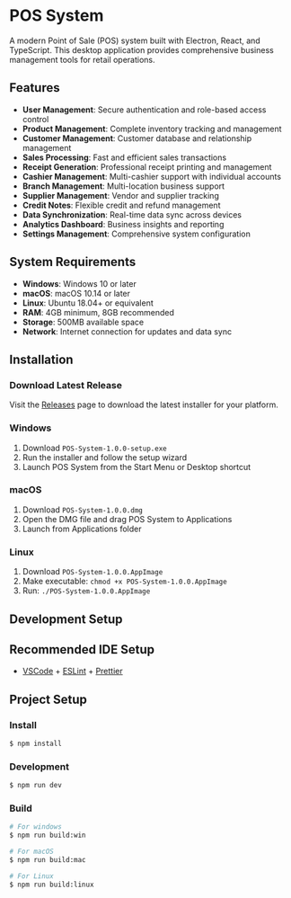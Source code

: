 # POS System

A modern Point of Sale (POS) system built with Electron, React, and TypeScript. This desktop application provides comprehensive business management tools for retail operations.

## Features

- **User Management**: Secure authentication and role-based access control
- **Product Management**: Complete inventory tracking and management
- **Customer Management**: Customer database and relationship management
- **Sales Processing**: Fast and efficient sales transactions
- **Receipt Generation**: Professional receipt printing and management
- **Cashier Management**: Multi-cashier support with individual accounts
- **Branch Management**: Multi-location business support
- **Supplier Management**: Vendor and supplier tracking
- **Credit Notes**: Flexible credit and refund management
- **Data Synchronization**: Real-time data sync across devices
- **Analytics Dashboard**: Business insights and reporting
- **Settings Management**: Comprehensive system configuration

## System Requirements

- **Windows**: Windows 10 or later
- **macOS**: macOS 10.14 or later
- **Linux**: Ubuntu 18.04+ or equivalent
- **RAM**: 4GB minimum, 8GB recommended
- **Storage**: 500MB available space
- **Network**: Internet connection for updates and data sync

## Installation

### Download Latest Release

Visit the [Releases](https://github.com/your-username/pos_system/releases) page to download the latest installer for your platform.

### Windows
1. Download `POS-System-1.0.0-setup.exe`
2. Run the installer and follow the setup wizard
3. Launch POS System from the Start Menu or Desktop shortcut

### macOS
1. Download `POS-System-1.0.0.dmg`
2. Open the DMG file and drag POS System to Applications
3. Launch from Applications folder

### Linux
1. Download `POS-System-1.0.0.AppImage`
2. Make executable: `chmod +x POS-System-1.0.0.AppImage`
3. Run: `./POS-System-1.0.0.AppImage`

## Development Setup

## Recommended IDE Setup

- [VSCode](https://code.visualstudio.com/) + [ESLint](https://marketplace.visualstudio.com/items?itemName=dbaeumer.vscode-eslint) + [Prettier](https://marketplace.visualstudio.com/items?itemName=esbenp.prettier-vscode)

## Project Setup

### Install

```bash
$ npm install
```

### Development

```bash
$ npm run dev
```

### Build

```bash
# For windows
$ npm run build:win

# For macOS
$ npm run build:mac

# For Linux
$ npm run build:linux
```
